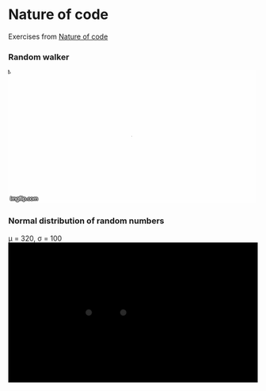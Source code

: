 # Nature of code
Exercises from <a href="https://natureofcode.com/">Nature of code</a>
### Random walker
![](random_walker/rand_walker.gif)
### Normal distribution of random numbers
&mu; = 320, &sigma; = 100 <br/>
![](normal_distribution_of_random_nums/norm_dist_of_rand_nums.gif)
